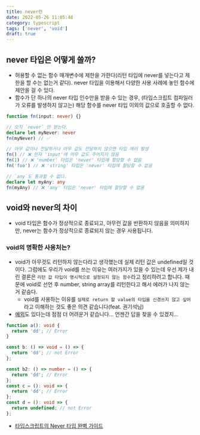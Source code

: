 ```yaml
---
title: never란
date: 2022-05-26 11:05:48
category: typescript
tags: ['never', 'void']
draft: true
---
```


## never 타입은 어떻게 쓸까?

- 허용할 수 없는 함수 매개변수에 제한을 가한다(리턴 타입에 never를 넣는다고 제한을 할 수는 없는거 같다). never 타입을 이용해서 다양한 사용 사례에 놓인 함수에 제안을 걸 수 있다.
- 함수가 단 하나의 never 타입 인수만을 받을 수 있는 경우, (타입스크립트 컴파일러가 오류를 발생하지 않고는) 해당 함수를 never 타입 이외의 값으로 호출할 수 없다.

```ts
function fn(input: never) {}

// 오직 `never` 만 받는다.
declare let myNever: never
fn(myNever) // ✅

// 아무 값이나 전달하거나 아무 값도 전달하지 않으면 타입 에러 발생
fn() // ❌ 인자 'input'에 아무 값도 주어지지 않음
fn(1) // ❌ 'number' 타입은 'never' 타입에 할당할 수 없음
fn('foo') // ❌ 'string' 타입은 'never' 타입에 할당할 수 없음

// `any`도 통과할 수 없다.
declare let myAny: any
fn(myAny) // ❌ 'any' 타입은 'never' 타입에 할당할 수 없음
```

## void와 never의 차이

- void 타입은 함수가 정상적으로 종료되고, 아무런 값을 반환하지 않음을 의미하지만, never는 함수가 정상적으로 종료되지 않는 경우 사용됩니다.

### void의 명확한 사용처는?

- void가 아무것도 리턴하지 않는다라고 생각했는데 실제 리턴 값은 undefined일 것이다. 그럼에도 우리가 void를 쓰는 이유는 여러가지가 있을 수 있는데 우선 제가 내린 결론은 `리턴 값 타입이 명시적으로 설정되지 않는 함수`라고 정리하려고 합니다. 때문에 void로 선언 후 number, string array를 리턴한다고 해서 에러가 나지 않는거 같슴다.
  - void를 사용하는 이유를 `실제로 return 할 value의 타입을 신경쓰지 않고 싶어`라고 이해하는 것도 좋은 의견 같습니다(feat. 권기석님)
- [예외](https://www.typescriptlang.org/docs/handbook/2/functions.html#return-type-void)도 있다는데 점점 더 어려운거 같습니다... 언젠간 답을 찾을 수 있겠지...

```ts
function a(): void {
  return 'dd'; // Error
}

const b: () => void = () => {
  return 'dd'; // not Error
};

const b2: () => number = () => {
  return 'dd'; // Error
};
const c = (): void => {
  return 'dd'; // Error
};
const d = (): void => {
  return undefined; // not Error
};
```


- [타입스크립트의 Never 타입 완벽 가이드](https://ui.toast.com/weekly-pick/ko_20220323)
